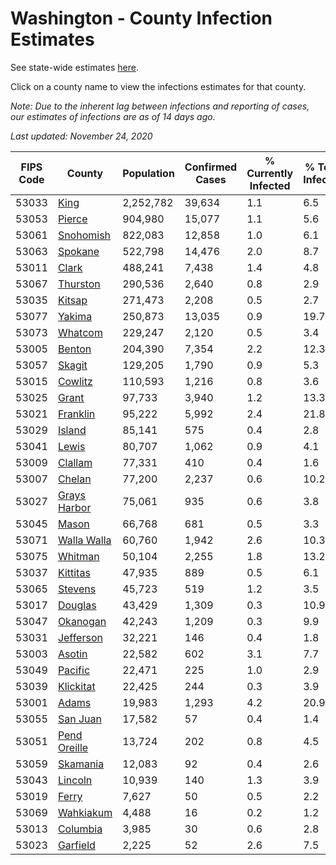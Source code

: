 # Washington - County Infection Estimates

See state-wide estimates [here](/infections/us-wa).

Click on a county name to view the infections estimates for that county.

*Note: Due to the inherent lag between infections and reporting of cases, our estimates of infections are as of 14 days ago.*

*Last updated: November 24, 2020*

|   FIPS Code |                       County |   Population |   Confirmed Cases |   % Currently Infected |   % Total Infected |
|-------------|------------------------------|--------------|-------------------|------------------------|--------------------|
|       53033 |                 [King](king) |    2,252,782 |            39,634 |                    1.1 |                6.5 |
|       53053 |             [Pierce](pierce) |      904,980 |            15,077 |                    1.1 |                5.6 |
|       53061 |       [Snohomish](snohomish) |      822,083 |            12,858 |                    1.0 |                6.1 |
|       53063 |           [Spokane](spokane) |      522,798 |            14,476 |                    2.0 |                8.7 |
|       53011 |               [Clark](clark) |      488,241 |             7,438 |                    1.4 |                4.8 |
|       53067 |         [Thurston](thurston) |      290,536 |             2,640 |                    0.8 |                2.9 |
|       53035 |             [Kitsap](kitsap) |      271,473 |             2,208 |                    0.5 |                2.7 |
|       53077 |             [Yakima](yakima) |      250,873 |            13,035 |                    0.9 |               19.7 |
|       53073 |           [Whatcom](whatcom) |      229,247 |             2,120 |                    0.5 |                3.4 |
|       53005 |             [Benton](benton) |      204,390 |             7,354 |                    2.2 |               12.3 |
|       53057 |             [Skagit](skagit) |      129,205 |             1,790 |                    0.9 |                5.3 |
|       53015 |           [Cowlitz](cowlitz) |      110,593 |             1,216 |                    0.8 |                3.6 |
|       53025 |               [Grant](grant) |       97,733 |             3,940 |                    1.2 |               13.3 |
|       53021 |         [Franklin](franklin) |       95,222 |             5,992 |                    2.4 |               21.8 |
|       53029 |             [Island](island) |       85,141 |               575 |                    0.4 |                2.8 |
|       53041 |               [Lewis](lewis) |       80,707 |             1,062 |                    0.9 |                4.1 |
|       53009 |           [Clallam](clallam) |       77,331 |               410 |                    0.4 |                1.6 |
|       53007 |             [Chelan](chelan) |       77,200 |             2,237 |                    0.6 |               10.2 |
|       53027 | [Grays Harbor](grays-harbor) |       75,061 |               935 |                    0.6 |                3.8 |
|       53045 |               [Mason](mason) |       66,768 |               681 |                    0.5 |                3.3 |
|       53071 |   [Walla Walla](walla-walla) |       60,760 |             1,942 |                    2.6 |               10.3 |
|       53075 |           [Whitman](whitman) |       50,104 |             2,255 |                    1.8 |               13.2 |
|       53037 |         [Kittitas](kittitas) |       47,935 |               889 |                    0.5 |                6.1 |
|       53065 |           [Stevens](stevens) |       45,723 |               519 |                    1.2 |                3.5 |
|       53017 |           [Douglas](douglas) |       43,429 |             1,309 |                    0.3 |               10.9 |
|       53047 |         [Okanogan](okanogan) |       42,243 |             1,209 |                    0.3 |                9.9 |
|       53031 |       [Jefferson](jefferson) |       32,221 |               146 |                    0.4 |                1.8 |
|       53003 |             [Asotin](asotin) |       22,582 |               602 |                    3.1 |                7.7 |
|       53049 |           [Pacific](pacific) |       22,471 |               225 |                    1.0 |                2.9 |
|       53039 |       [Klickitat](klickitat) |       22,425 |               244 |                    0.3 |                3.9 |
|       53001 |               [Adams](adams) |       19,983 |             1,293 |                    4.2 |               20.9 |
|       53055 |         [San Juan](san-juan) |       17,582 |                57 |                    0.4 |                1.4 |
|       53051 | [Pend Oreille](pend-oreille) |       13,724 |               202 |                    0.8 |                4.5 |
|       53059 |         [Skamania](skamania) |       12,083 |                92 |                    0.4 |                2.6 |
|       53043 |           [Lincoln](lincoln) |       10,939 |               140 |                    1.3 |                3.9 |
|       53019 |               [Ferry](ferry) |        7,627 |                50 |                    0.5 |                2.2 |
|       53069 |       [Wahkiakum](wahkiakum) |        4,488 |                16 |                    0.2 |                1.2 |
|       53013 |         [Columbia](columbia) |        3,985 |                30 |                    0.6 |                2.8 |
|       53023 |         [Garfield](garfield) |        2,225 |                52 |                    2.6 |                7.5 |